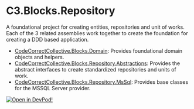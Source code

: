 # C3.Blocks.Repository
A foundational project for creating entities, repositories and unit of works.  Each of the 3 related assemblies work together to create the foundation
for creating a DDD based application.

- [CodeCorrectCollective.Blocks.Domain](https://www.nuget.org/packages/CodeCorrectCollective.Blocks.Domain): Provides foundational domain objects and helpers.
- [CodeCorrectCollective.Blocks.Repository.Abstractions](https://www.nuget.org/packages/CodeCorrectCollective.Blocks.Repository.Abstractions): Provides the abstract interfaces to create
standardized repositories and units of work.
- [CodeCorrectCollective.Blocks.Repository.MsSql](https://www.nuget.org/packages/CodeCorrectCollective.Blocks.Repository.MsSql): Provides base classes for the MSSQL Server provider.


[![Open in DevPod!](https://devpod.sh/assets/open-in-devpod.svg)](https://devpod.sh/open#https://github.com/code-correct-collective/C3.Blocks.Repository)